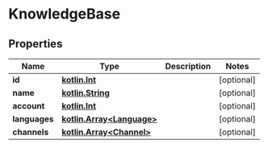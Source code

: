 # KnowledgeBase

## Properties
Name | Type | Description | Notes
------------ | ------------- | ------------- | -------------
**id** | [**kotlin.Int**](.md) |  |  [optional]
**name** | [**kotlin.String**](.md) |  |  [optional]
**account** | [**kotlin.Int**](.md) |  |  [optional]
**languages** | [**kotlin.Array&lt;Language&gt;**](Language.md) |  |  [optional]
**channels** | [**kotlin.Array&lt;Channel&gt;**](Channel.md) |  |  [optional]
